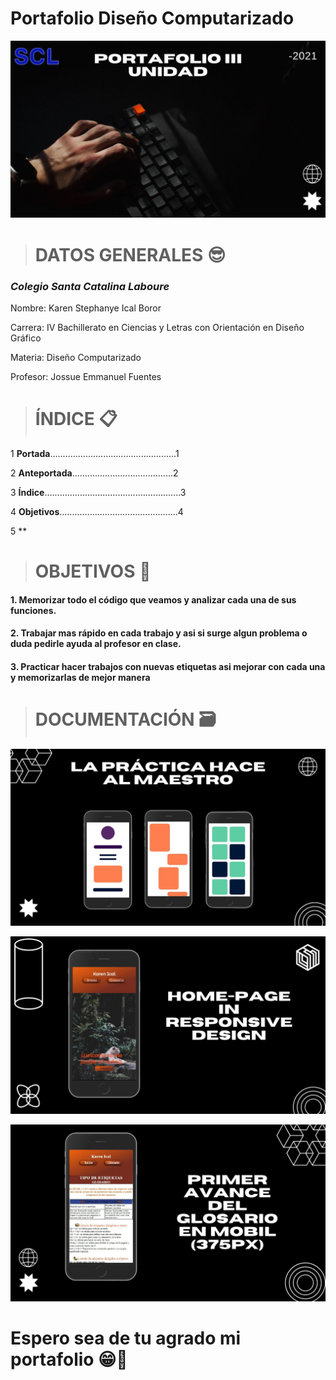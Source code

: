 # Portafolio Diseño Computarizado

![](https://github.com/Keibwi/Portafolio-DG/blob/main/imagenes/Portafolio%20iii%20unidad.jpg)

># DATOS GENERALES 😎

### *Colegio Santa Catalina Laboure* 

Nombre: Karen Stephanye Ical Boror

Carrera: IV Bachillerato en Ciencias y Letras con Orientación en Diseño Gráfico

Materia: Diseño Computarizado

Profesor: Jossue Emmanuel Fuentes

># ÍNDICE 📋

1 **Portada**..................................................1

2 **Anteportada**........................................2

3 **Índice**......................................................3

4 **Objetivos**...............................................4

5 **

># OBJETIVOS 🚩

#### 1. Memorizar todo el código que veamos y analizar cada una de sus funciones.

#### 2. Trabajar mas rápido en cada trabajo y asi si surge algun problema o duda pedirle ayuda al profesor en clase.

#### 3. Practicar hacer trabajos con nuevas etiquetas asi mejorar con cada una y memorizarlas de mejor manera 

># DOCUMENTACIÓN 🗃

![](https://github.com/Keibwi/Portafolio-DG/blob/main/imagenes/2.jpg)

![](https://github.com/Keibwi/Portafolio-DG/blob/main/imagenes/3.jpg)

![](https://github.com/Keibwi/Portafolio-DG/blob/main/imagenes/4.jpg)

# Espero sea de tu agrado mi portafolio 😁🤩
